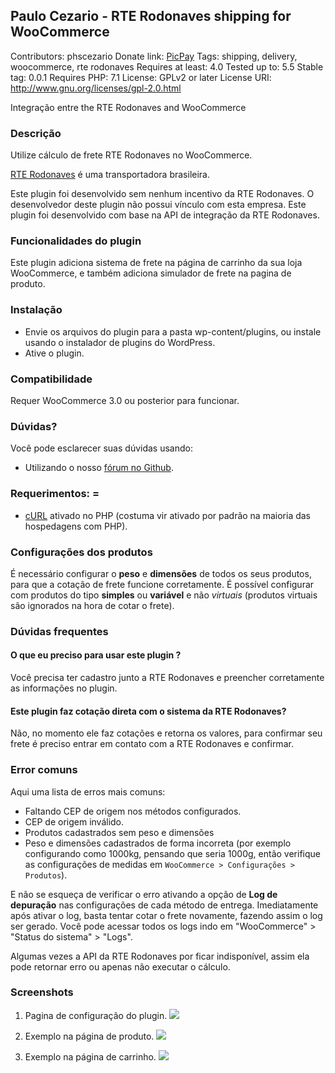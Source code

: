 ## Paulo Cezario - RTE Rodonaves shipping for WooCommerce
Contributors: phscezario
Donate link: [PicPay](https://picpay.me/phscezario)
Tags: shipping, delivery, woocommerce, rte rodonaves
Requires at least: 4.0
Tested up to: 5.5
Stable tag: 0.0.1
Requires PHP: 7.1
License: GPLv2 or later
License URI: http://www.gnu.org/licenses/gpl-2.0.html

Integração entre the RTE Rodonaves and WooCommerce

### Descrição
Utilize cálculo de frete RTE Rodonaves no WooCommerce.

[RTE Rodonaves](https://rte.com.br/) é uma transportadora brasileira.

Este plugin foi desenvolvido sem nenhum incentivo da RTE Rodonaves. O desenvolvedor deste plugin não possui vínculo com esta empresa. Este plugin foi desenvolvido com base na API de integração da RTE Rodonaves.

### Funcionalidades do plugin

Este plugin adiciona sistema de frete na página de carrinho da sua loja WooCommerce, e também adiciona simulador de frete na pagina de produto.

### Instalação

- Envie os arquivos do plugin para a pasta wp-content/plugins, ou instale usando o instalador de plugins do WordPress.
- Ative o plugin.

### Compatibilidade

Requer WooCommerce 3.0 ou posterior para funcionar.

### Dúvidas?

Você pode esclarecer suas dúvidas usando:

- Utilizando o nosso [fórum no Github](https://github.com/paulocezario/woocommence-rte-rodonaves-shipping).

### Requerimentos: =

- [cURL](https://www.php.net/manual/pt_BR/book.curl.php) ativado no PHP (costuma vir ativado por padrão na maioria das hospedagens com PHP).

### Configurações dos produtos

É necessário configurar o **peso** e **dimensões** de todos os seus produtos, para que a cotação de frete funcione corretamente.
É possível configurar com produtos do tipo **simples** ou **variável** e não *virtuais* (produtos virtuais são ignorados na hora de cotar o frete).  

### Dúvidas frequentes

#### O que eu preciso para usar este plugin ?

Você precisa ter cadastro junto a RTE Rodonaves e preencher corretamente as informações no plugin.

#### Este plugin faz cotação direta com o sistema da RTE Rodonaves?

Não, no momento ele faz cotações e retorna os valores, para confirmar seu frete é preciso entrar em contato com a RTE Rodonaves e confirmar.

### Error comuns

Aqui uma lista de erros mais comuns:

- Faltando CEP de origem nos métodos configurados.
- CEP de origem inválido.
- Produtos cadastrados sem peso e dimensões
- Peso e dimensões cadastrados de forma incorreta (por exemplo configurando como 1000kg, pensando que seria 1000g, então verifique as configurações de medidas em `WooCommerce > Configurações > Produtos`).

E não se esqueça de verificar o erro ativando a opção de **Log de depuração** nas configurações de cada método de entrega. Imediatamente após ativar o log, basta tentar cotar o frete novamente, fazendo assim o log ser gerado. Você pode acessar todos os logs indo em "WooCommerce" > "Status do sistema" > "Logs".

Algumas vezes a API da RTE Rodonaves por ficar indisponível, assim ela pode retornar erro ou apenas não executar o cálculo.

### Screenshots

1. Pagina de configuração do plugin.
![](https://i.imgur.com/2wbZVJ1.png)


2. Exemplo na página de produto.
![](https://i.imgur.com/ZHfpnK1.png)


3. Exemplo na página de carrinho.
![](https://i.imgur.com/fxqOKZg.png)